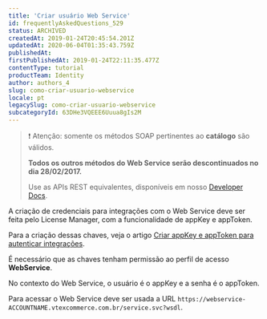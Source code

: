 ```yaml
---
title: 'Criar usuário Web Service'
id: frequentlyAskedQuestions_529
status: ARCHIVED
createdAt: 2019-01-24T20:45:54.201Z
updatedAt: 2020-06-04T01:35:43.759Z
publishedAt: 
firstPublishedAt: 2019-01-24T22:11:35.477Z
contentType: tutorial
productTeam: Identity
author: authors_4
slug: como-criar-usuario-webservice
locale: pt
legacySlug: como-criar-usuario-webservice
subcategoryId: 63DHe3VQEEE6Uuua8gIs2M
---
```


>❗ Atenção: somente os métodos SOAP pertinentes ao **catálogo** são válidos.
>
> **Todos os outros métodos do Web Service serão descontinuados no dia 28/02/2017.**
>
> Use as APIs REST equivalentes, disponíveis em nosso [Developer Docs](https://help.vtex.com/developer-docs/).

A criação de credenciais para integrações com o Web Service deve ser feita pelo License Manager, com a funcionalidade de appKey e appToken.

Para a criação dessas chaves, veja o artigo [Criar appKey e appToken para autenticar integrações](/pt/tutorial/criar-appkey-e-apptoken-para-autenticar-integracoes).

É necessário que as chaves tenham permissão ao perfil de acesso __WebService__.

No contexto do Web Service, o usuário é o appKey e a senha é o appToken.

Para acessar o Web Service deve ser usada a URL `https://webservice-ACCOUNTNAME.vtexcommerce.com.br/service.svc?wsdl`.
